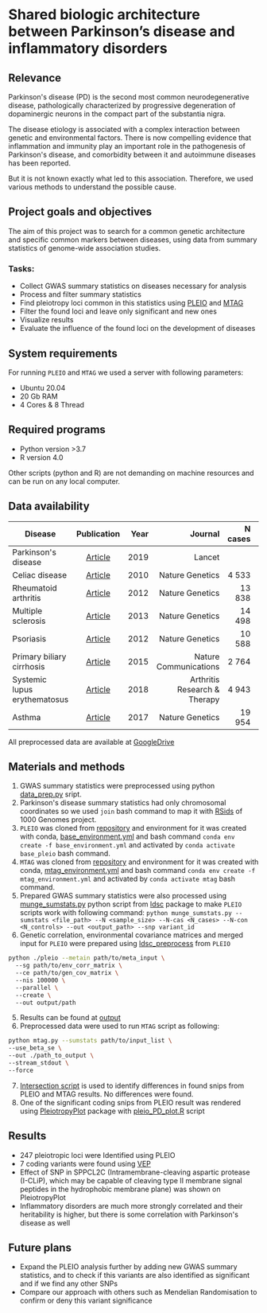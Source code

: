 # Shared biologic architecture between Parkinson’s disease and inflammatory disorders

## Relevance

Parkinson's disease (PD) is the second most common neurodegenerative disease, pathologically characterized by progressive degeneration of dopaminergic neurons in the compact part of the substantia nigra. 

The disease etiology is associated with a complex interaction between genetic and environmental factors. There is now compelling evidence that inflammation and immunity play an important role in the pathogenesis of Parkinson's disease, and comorbidity between it and autoimmune diseases has been reported. 

But it is not known exactly what led to this association. Therefore, we used various methods to understand the possible cause.

## Project goals and objectives

The aim of this project was to search for a common genetic architecture and specific common markers between diseases, using data from summary statistics of genome-wide association studies.

### Tasks:
 - Сollect  GWAS summary statistics on diseases necessary for analysis
 - Process and filter summary statistics
 - Find pleiotropy loci common in this statistics using [PLEIO](https://github.com/cuelee/pleio) and [MTAG](https://github.com/JonJala/mtag)
 - Filter the found loci and leave only significant and new ones
 - Visualize results
 - Evaluate the influence of the found loci on the development of diseases

## System requirements

For running `PLEIO` and `MTAG` we used a server with following parameters:
 - Ubuntu 20.04
 - 20 Gb RAM
 - 4 Cores & 8 Thread


## Required programs

 - Python version >3.7
 - R version 4.0

Other scripts (python and R) are not demanding on machine resources and can be run on any local computer.

## Data availability 

 Disease | Publication | Year | Journal | N cases | N controls | Sample size | GWAS link
 | ------------- |:-----------:| -----:| ------:| -------:| -------:| -------:| -------:|
 Parkinson's disease | [Article](https://pubmed.ncbi.nlm.nih.gov/31701892/) | 2019 | Lancet | | |  482730 | [zip archive](https://drive.google.com/file/d/1FZ9UL99LAqyWnyNBxxlx6qOUlfAnublN/view)
 Celiac disease  | [Article](https://www.ncbi.nlm.nih.gov/pmc/articles/PMC2847618/) | 2010 | Nature Genetics | 4 533 | 10 750 | 15 283 | [FTP](ftp://ftp.ebi.ac.uk/pub/databases/gwas/summary_statistics/DuboisPC_20190752_GCST000612)
 Rheumatoid arthritis | [Article](https://pubmed.ncbi.nlm.nih.gov/23143596/) | 2012 | Nature Genetics | 13 838 | 33 742 | 47 580 | [FTP](ftp://ftp.ebi.ac.uk/pub/databases/gwas/summary_statistics/DuboisPC_20190752_GCST000612)
 Multiple sclerosis  | [Article](https://www.ncbi.nlm.nih.gov/pmc/articles/PMC3182531/) | 2013 | Nature Genetics | 14 498 | 24 091 | 38582 | [FTP](ftp://ftp.ebi.ac.uk/pub/databases/gwas/summary_statistics/BeechamAH_24076602_GCST005531)
 Psoriasis  | [Article](https://www.ncbi.nlm.nih.gov/pmc/articles/PMC3510312/) | 2012 | Nature Genetics | 10 588 | 22 806 | 33 394 | [FTP](ftp://ftp.ebi.ac.uk/pub/databases/gwas/summary_statistics/TsoiLC_23143594_GCST005527)
 Primary biliary cirrhosis  | [Article](https://www.ncbi.nlm.nih.gov/pmc/articles/PMC4580981/) | 2015 | Nature Communications | 2 764 | 10 475 | 13 239 | [FTP](ftp://ftp.ebi.ac.uk/pub/databases/gwas/summary_statistics/CordellHJ_26394269_GCST003129)
Systemic lupus erythematosus | [Article](https://www.ncbi.nlm.nih.gov/pmc/articles/PMC5977506/) | 2018 | Arthritis Research & Therapy | 4 943 | 8 483 | 16966 | [FTP](ftp://ftp.ebi.ac.uk/pub/databases/gwas/summary_statistics/JuliaA_29848360_GCST005831/)
Asthma | [Article](https://www.ncbi.nlm.nih.gov/pmc/articles/PMC7160128/) | 2017 | Nature Genetics | 19 954 | 107 715 | 127 669 | [FTP](ftp://ftp.ebi.ac.uk/pub/databases/gwas/summary_statistics/ZhuZ_31619474_GCST008916)

All preprocessed data are available at [GoogleDrive](https://drive.google.com/drive/folders/1e9-xojOVwFFCbkxXdi2v6ShzJvlQgtNX?usp=sharing)

## Materials and methods

1. GWAS summary statistics were preprocessed using python [data_prep.py](https://github.com/Kate-Cher/Parkinson-s-disease-and-inflammatory-disorders/blob/main/prep_python_scripts/data_prep.py) sript. 
2. Parkinson's disease summary statistics had only chromosomal coordinates so we used `join` bash command to map it with [RSids](https://drive.google.com/file/d/1XkS8wpTmoBCEjnbm3ksdGT0s-5tIh9ot/view?usp=sharing) of 1000 Genomes project.
3. `PLEIO` was cloned from [repository](https://github.com/cuelee/pleio) and environment for it was created with conda, [base_environment.yml](https://github.com/Kate-Cher/Parkinson-s-disease-and-inflammatory-disorders/blob/main/envs/base_environment.yml) and bash command `conda env create -f base_environment.yml` and activated by `conda activate base_pleio` bash command. 
4. `MTAG` was cloned from [repository](https://github.com/JonJala/mtag) and environment for it was created with conda, [mtag_environment.yml](https://github.com/Kate-Cher/Parkinson-s-disease-and-inflammatory-disorders/blob/main/envs/mtag_environment.yml) and bash command `conda env create -f mtag_environment.yml` and activated by `conda activate mtag` bash command.
5. Prepared GWAS summary statistics were also processed using [munge_sumstats.py](https://github.com/bulik/ldsc/blob/master/munge_sumstats.py) python script from [ldsc](https://github.com/bulik/ldsc) package to make `PLEIO` scripts work with following command: `python munge_sumstats.py --sumstats <file_path> --N <sample_size> --N-cas <N_cases> --N-con <N_controls> --out <output_path> --snp variant_id`
6. Genetic correlation, environmental covariance matrices and merged input for `PLEIO` were prepared using [ldsc_preprocess](https://github.com/cuelee/pleio/blob/master/ldsc_preprocess) from `PLEIO` 
```bash
python ./pleio --metain path/to/meta_input \ 
  --sg path/to/env_corr_matrix \ 
  --ce path/to/gen_cov_matrix \ 
  --nis 100000 \ 
  --parallel \ 
  --create \ 
  --out output/path
```
5. Results can be found at [output](https://github.com/Kate-Cher/Parkinson-s-disease-and-inflammatory-disorders/blob/main/results/output.txt)
6. Preprocessed data were used to run `MTAG` script as following: 
```bash
python mtag.py --sumstats path/to/input_list \
--use_beta_se \
--out ./path_to_output \ 
--stream_stdout \ 
--force
```
7. [Intersection script](https://github.com/Kate-Cher/Parkinson-s-disease-and-inflammatory-disorders/blob/main/prep_python_scripts/intersect.py) is used to identify differences in found snips from PLEIO and MTAG results. No differences were found.
8. One of the significant coding snips from PLEIO result was rendered using [PleiotropyPlot](https://github.com/cuelee/pleiotropyPlot) package with [pleio_PD_plot.R](https://github.com/Kate-Cher/Parkinson-s-disease-and-inflammatory-disorders/blob/main/pleiotropy_plot/pleio_PD_plot.R) script

## Results

 - 247 pleiotropic loci were Identified using PLEIO
 - 7 coding variants were found using [VEP](https://www.ensembl.org/Homo_sapiens/Tools/VEP)
 - Effect of SNP in SPPCL2C (Intramembrane-cleaving aspartic protease (I-CLiP), which may be capable of cleaving type II membrane signal peptides in the hydrophobic membrane plane) was shown on PleiotropyPlot
 - Inflammatory disorders are much more strongly correlated and their heritability is higher, but there is some correlation with Parkinson's disease as well

## Future plans

 - Expand the PLEIO analysis further by adding new GWAS summary statistics, and to check if this variants are also identified as significant and if we find any other SNPs
 - Compare our approach with others such as Mendelian Randomisation to confirm or deny this variant significance
